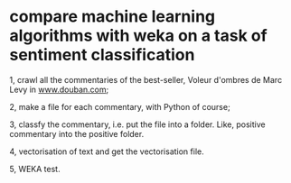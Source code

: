 # compare machine learning algorithms with weka on a task of sentiment classification
1, crawl all the commentaries of the best-seller, Voleur d'ombres de Marc Levy in www.douban.com;

2, make a file for each commentary, with Python of course;

3, classfy the commentary, i.e. put the file into a folder. Like, positive commentary into the positive folder.

4, vectorisation of text and get the vectorisation file.

5, WEKA test.
